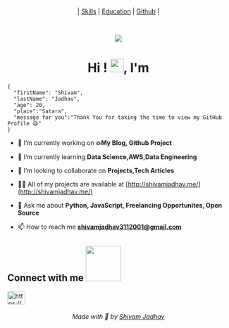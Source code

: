 <br>
<div align="center">

| <a color="green" href="SKILLS.html">Skills</a> | <a href="EDU.html">Education</a> | <a href="GITHUB.html">Github</a> |
  
  <br>
  

</div>


<p align="center">
  <img src="https://github.com/shivamJadhav12/Mark-up-Portfolio/blob/main/animation_500_ktbg3xd2-min.gif?raw=true">
</p>

<h1 align="center">Hi ! <img src = "https://raw.githubusercontent.com/MartinHeinz/MartinHeinz/master/wave.gif" width = 30px>, I'm </h1>


```
{
  "firstName": "Shivam",
  "lastName": "Jadhav",
  "age": 20,
  "place":"Satara",
  "message for you":"Thank You for taking the time to view my GitHub Profile 😄"
}
```



- 🔭 I’m currently working on **💥My Blog, Github Project**

- 🌱 I’m currently learning **Data Science,AWS,Data Engineering**

- 👯 I’m looking to collaborate on **Projects,Tech Articles**

- 👨‍💻 All of my projects are available at [http://shivamjadhav.me/](http://shivamjadhav.me/)

- 💬 Ask me about **Python, JavaScript, Freelancing Opportunites, Open Source**

- 📫 How to reach me **shivamjadhav3112001@gmail.com**

<p align="center">

<h2>Connect with me <img src='https://raw.githubusercontent.com/ShahriarShafin/ShahriarShafin/main/Assets/handshake.gif' width="80px"></h2>

<a href="https://www.linkedin.com/in/shivam-jadhav-770888218" target="blank"><img align="center" src="https://raw.githubusercontent.com/rahuldkjain/github-profile-readme-generator/master/src/images/icons/Social/linked-in-alt.svg" alt="https://www.linkedin.com/in/shivam-jadhav-770888218" height="30" width="40" /></a>

</p>
<div align="center">
<h6>Made with 💖 by <a href="https://github.com/shivamJadhav12">Shivam Jadhav</a></h6>
  </div>
